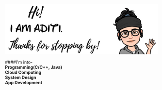 <!---img src="github.jpg" align="middle"/--->

![image for adititewari13](https://github.com/adititewari13/adititewari13/blob/master/github.jpg)

####I'm into-
<br>
**Programming(C/C++, Java)
<br>
Cloud Computing
<br>
System Design
<br>
App Development**
<br>
<!--
**adititewari13/adititewari13** is a ✨ _special_ ✨ repository because its `README.md` (this file) appears on your GitHub profile.

Here are some ideas to get you started:

- 🔭 I’m currently working on ...
- 🌱 I’m currently learning ...
- 👯 I’m looking to collaborate on ...
- 🤔 I’m looking for help with ...
- 💬 Ask me about ...
- 📫 How to reach me: ...
- 😄 Pronouns: ...
- ⚡ Fun fact: ...
-->
